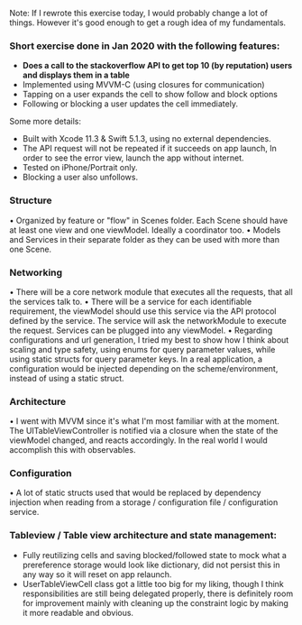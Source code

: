 Note: If I rewrote this exercise today, I would probably change a lot of things. However it's good enough to get a rough idea of my fundamentals.

### Short exercise done in Jan 2020 with the following features:
- **Does a call to the stackoverflow API to get top 10 (by reputation) users and displays them in a table**
- Implemented using MVVM-C (using closures for communication)
- Tapping on a user expands the cell to show follow and block options
- Following or blocking a user updates the cell immediately.

Some more details:

- Built with Xcode 11.3 & Swift 5.1.3, using no external dependencies.
- The API request will not be repeated if it succeeds on app launch, In order to see the error view, launch the app without internet.
- Tested on iPhone/Portrait only.
- Blocking a user also unfollows.



### Structure
• Organized by feature or "flow" in Scenes folder. Each Scene should have at least one view and one viewModel. Ideally a coordinator too.
• Models and Services in their separate folder as they can be used with more than one Scene.

###  Networking

• There will be a core network module that executes all the requests, that all the services talk to.
• There will be a service for each identifiable requirement, the viewModel should use this service via the API protocol defined by the service. The service will ask the networkModule to execute the request. Services can be plugged into any viewModel.
• Regarding configurations and url generation, I tried my best to show how I think about scaling and type safety, using enums for query parameter values, while using static structs for query parameter keys. In a real application, a configuration would be injected depending on the scheme/environment, instead of using a static struct.

###  Architecture

• I went with MVVM since it's what I'm most familiar with at the moment. The UITableViewController is notified via a closure when the state of the viewModel changed, and reacts accordingly. In the real world I would accomplish this with observables.
 
 ### Configuration

• A lot of static structs used that would be replaced by dependency injection when reading from a storage / configuration file / configuration service.

### Tableview / Table view architecture and state management:

-  Fully reutilizing cells and saving blocked/followed state to mock what a  prereference storage would look like dictionary, did not persist this in any way so it will reset on app relaunch.
- UserTableViewCell class got a little too big for my liking, though I think responsibilities are still being delegated properly, there is definitely room for improvement mainly with cleaning up the constraint logic by making it more readable and obvious.
